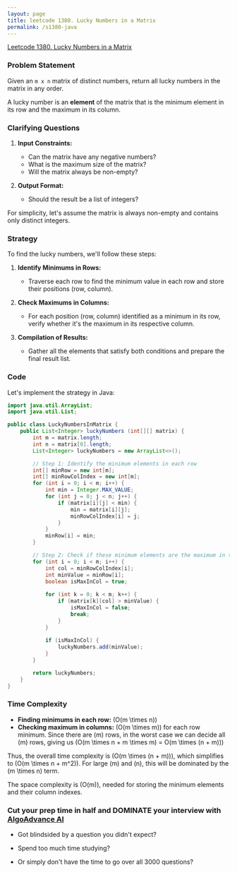 ```yaml
---
layout: page
title: leetcode 1380. Lucky Numbers in a Matrix
permalink: /s1380-java
---
```

[Leetcode 1380. Lucky Numbers in a Matrix](https://algoadvance.github.io/algoadvance/l1380)
### Problem Statement
Given an `m x n` matrix of distinct numbers, return all lucky numbers in the matrix in any order.

A lucky number is an **element** of the matrix that is the minimum element in its row and the maximum in its column.

### Clarifying Questions
1. **Input Constraints:**
   - Can the matrix have any negative numbers? 
   - What is the maximum size of the matrix?
   - Will the matrix always be non-empty?

2. **Output Format:**
   - Should the result be a list of integers?
   
For simplicity, let's assume the matrix is always non-empty and contains only distinct integers.

### Strategy
To find the lucky numbers, we'll follow these steps:

1. **Identify Minimums in Rows:**
   - Traverse each row to find the minimum value in each row and store their positions (row, column).

2. **Check Maximums in Columns:**
   - For each position (row, column) identified as a minimum in its row, verify whether it's the maximum in its respective column.

3. **Compilation of Results:**
   - Gather all the elements that satisfy both conditions and prepare the final result list.

### Code
Let's implement the strategy in Java:

```java
import java.util.ArrayList;
import java.util.List;

public class LuckyNumbersInMatrix {
    public List<Integer> luckyNumbers (int[][] matrix) {
        int m = matrix.length;
        int n = matrix[0].length;
        List<Integer> luckyNumbers = new ArrayList<>();

        // Step 1: Identify the minimum elements in each row
        int[] minRow = new int[m];
        int[] minRowColIndex = new int[m];
        for (int i = 0; i < m; i++) {
            int min = Integer.MAX_VALUE;
            for (int j = 0; j < n; j++) {
                if (matrix[i][j] < min) {
                    min = matrix[i][j];
                    minRowColIndex[i] = j;
                }
            }
            minRow[i] = min;
        }

        // Step 2: Check if these minimum elements are the maximum in their respective columns
        for (int i = 0; i < m; i++) {
            int col = minRowColIndex[i];
            int minValue = minRow[i];
            boolean isMaxInCol = true;
            
            for (int k = 0; k < m; k++) {
                if (matrix[k][col] > minValue) {
                    isMaxInCol = false;
                    break;
                }
            }
            
            if (isMaxInCol) {
                luckyNumbers.add(minValue);
            }
        }

        return luckyNumbers;
    }
}
```

### Time Complexity
- **Finding minimums in each row:** \(O(m \times n)\)
- **Checking maximum in columns:** \(O(m \times m)\) for each row minimum. Since there are \(m\) rows, in the worst case we can decide all \(m\) rows, giving us \(O(m \times n + m \times m) = O(m \times (n + m))\)

Thus, the overall time complexity is \(O(m \times (n + m))\), which simplifies to \(O(m \times n + m^2)\). For large \(m\) and \(n\), this will be dominated by the \(m \times n\) term.

The space complexity is \(O(m)\), needed for storing the minimum elements and their column indexes.


### Cut your prep time in half and DOMINATE your interview with [AlgoAdvance AI](https://algoAdvance.com)

- Got blindsided by a question you didn't expect?

- Spend too much time studying?

- Or simply don't have the time to go over all 3000 questions?

